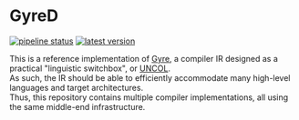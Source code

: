 GyreD
====

<!-- XXX: if only we had [separate badges for matrix testing](https://github.community/t/separate-workflow-badges-when-using-matrix-testing-possible/16708/16) -->
[![pipeline status](https://github.com/baioc/gyred/actions/workflows/ci.yml/badge.svg)](https://github.com/baioc/gyred/actions/workflows/ci.yml)
[![latest version](https://img.shields.io/github/v/release/baioc/gyred?&label=docs&color=orange&logo=llvm)](https://baioc.github.io/gyred/gyre.html)

This is a reference implementation of [Gyre](https://baioc.github.io/gyred/gyre.html), a compiler IR designed as a practical "linguistic switchbox", or [UNCOL](https://www.osdata.com/topic/language/uncol.htm).
<br/>
As such, the IR should be able to efficiently accommodate many high-level languages and target architectures.
<br/>
Thus, this repository contains multiple compiler implementations, all using the same middle-end infrastructure.
